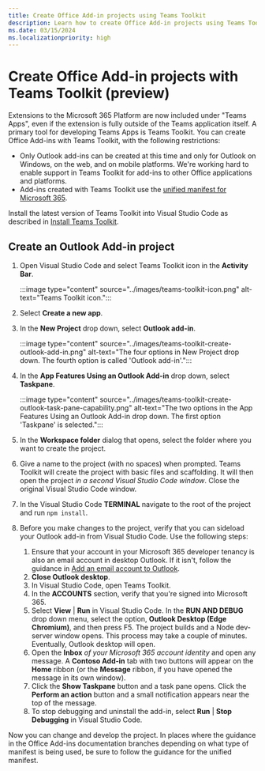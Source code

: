 ```yaml
---
title: Create Office Add-in projects using Teams Toolkit
description: Learn how to create Office Add-in projects using Teams Toolkit.
ms.date: 03/15/2024
ms.localizationpriority: high
---
```


# Create Office Add-in projects with Teams Toolkit (preview)

Extensions to the Microsoft 365 Platform are now included under "Teams Apps", even if the extension is fully outside of the Teams application itself. A primary tool for developing Teams Apps is Teams Toolkit. You can create Office Add-ins with Teams Toolkit, with the following restrictions:

- Only Outlook add-ins can be created at this time and only for Outlook on Windows, on the web, and on mobile platforms. We're working hard to enable support in Teams Toolkit for add-ins to other Office applications and platforms.
- Add-ins created with Teams Toolkit use the [unified manifest for Microsoft 365](unified-manifest-overview.md).

Install the latest version of Teams Toolkit into Visual Studio Code as described in [Install Teams Toolkit](/microsoftteams/platform/toolkit/install-teams-toolkit?tabs=vscode).

## Create an Outlook Add-in project

1. Open Visual Studio Code and select Teams Toolkit icon in the **Activity Bar**.

    :::image type="content" source="../images/teams-toolkit-icon.png" alt-text="Teams Toolkit icon.":::

1. Select **Create a new app**.
1. In the **New Project** drop down, select **Outlook add-in**.

    :::image type="content" source="../images/teams-toolkit-create-outlook-add-in.png" alt-text="The four options in New Project drop down. The fourth option is called 'Outlook add-in'.":::

1. In the **App Features Using an Outlook Add-in** drop down, select **Taskpane**.

    :::image type="content" source="../images/teams-toolkit-create-outlook-task-pane-capability.png" alt-text="The two options in the App Features Using an Outlook Add-in drop down. The first option 'Taskpane' is selected.":::

1. In the **Workspace folder** dialog that opens, select the folder where you want to create the project.
1. Give a name to the project (with no spaces) when prompted. Teams Toolkit will create the project with basic files and scaffolding. It will then open the project *in a second Visual Studio Code window*. Close the original Visual Studio Code window.
1. In the Visual Studio Code **TERMINAL** navigate to the root of the project and run `npm install`.
1. Before you make changes to the project, verify that you can sideload your Outlook add-in from Visual Studio Code. Use the following steps:
    1. Ensure that your account in your Microsoft 365 developer tenancy is also an email account in desktop Outlook. If it isn't, follow the guidance in [Add an email account to Outlook](https://support.microsoft.com/office/add-an-email-account-to-outlook-e9da47c4-9b89-4b49-b945-a204aeea6726).
    1. **Close Outlook desktop**.
    1. In Visual Studio Code, open Teams Toolkit.
    1. In the **ACCOUNTS** section, verify that you're signed into Microsoft 365.
    1. Select **View** | **Run** in Visual Studio Code. In the **RUN AND DEBUG** drop down menu, select the option, **Outlook Desktop (Edge Chromium)**, and then press F5. The project builds and a Node dev-server window opens. This process may take a couple of minutes. Eventually, Outlook desktop will open.
    1. Open the **Inbox** *of your Microsoft 365 account identity* and open any message. A **Contoso Add-in** tab with two buttons will appear on the **Home** ribbon (or the **Message** ribbon, if you have opened the message in its own window).
    1. Click the **Show Taskpane** button and a task pane opens. Click the **Perform an action** button and a small notification appears near the top of the message.
    1. To stop debugging and uninstall the add-in, select **Run** | **Stop Debugging** in Visual Studio Code.

Now you can change and develop the project. In places where the guidance in the Office Add-ins documentation branches depending on what type of manifest is being used, be sure to follow the guidance for the unified manifest.
